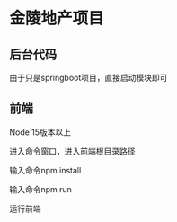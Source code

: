 # 金陵地产项目

## 后台代码

由于只是springboot项目，直接启动模块即可

## 前端

Node 15版本以上

进入命令窗口，进入前端根目录路径

输入命令npm install

输入命令npm run 

运行前端
